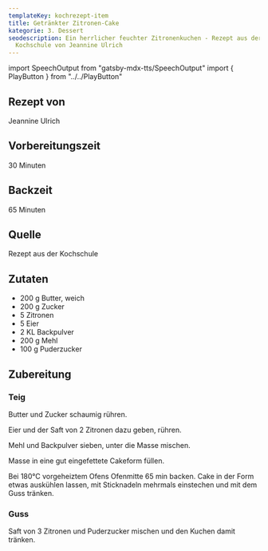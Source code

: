 ```yaml
---
templateKey: kochrezept-item
title: Getränkter Zitronen-Cake
kategorie: 3. Dessert
seodescription: Ein herrlicher feuchter Zitronenkuchen - Rezept aus der
  Kochschule von Jeannine Ulrich
---
```

import SpeechOutput from "gatsby-mdx-tts/SpeechOutput"
import { PlayButton } from "../../PlayButton"

<SpeechOutput id="kochrezept-jeannine-ulrich-zitronencake" customPlayButton={PlayButton}>

## Rezept von
Jeannine Ulrich

## Vorbereitungszeit
30 Minuten

## Backzeit
65 Minuten

## Quelle
Rezept aus der Kochschule

## Zutaten
* 200 g Butter, weich 
* 200 g Zucker 
* 5 Zitronen 
* 5 Eier 
* 2 KL Backpulver
* 200 g Mehl 
* 100 g Puderzucker 

## Zubereitung

### Teig

Butter und Zucker schaumig rühren. 

Eier und der Saft von 2 Zitronen dazu geben, rühren.

Mehl und Backpulver sieben, unter die Masse mischen.

Masse in eine gut eingefettete Cakeform füllen. 

Bei 180°C vorgeheiztem Ofens Ofenmitte 65 min backen. Cake in der Form etwas auskühlen lassen, mit Sticknadeln mehrmals einstechen und mit dem Guss tränken. 

### Guss
Saft von 3 Zitronen und Puderzucker mischen und den Kuchen damit tränken.

</SpeechOutput>